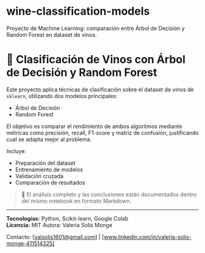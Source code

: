 # wine-classification-models
Proyecto de Machine Learning: comparación entre Árbol de Decisión y Random Forest en dataset de vinos.

# 🍷 Clasificación de Vinos con Árbol de Decisión y Random Forest

Este proyecto aplica técnicas de clasificación sobre el dataset de vinos de `sklearn`, utilizando dos modelos principales:

- Árbol de Decisión
- Random Forest

El objetivo es comparar el rendimiento de ambos algoritmos mediante métricas como precisión, recall, F1-score y matriz de confusión, justificando cuál se adapta mejor al problema.

Incluye:
- Preparación del dataset
- Entrenamiento de modelos
- Validación cruzada
- Comparación de resultados

> 📍 El análisis completo y las conclusiones están documentados dentro del mismo notebook en formato Markdown.

---

**Tecnologías:** Python, Scikit-learn, Google Colab  
**Licencia:** MIT
Autora: Valeria Solís Monge

Contacto: [valsolis1601@gmail.com] | [www.linkedin.com/in/valeria-solis-monge-411514325]
